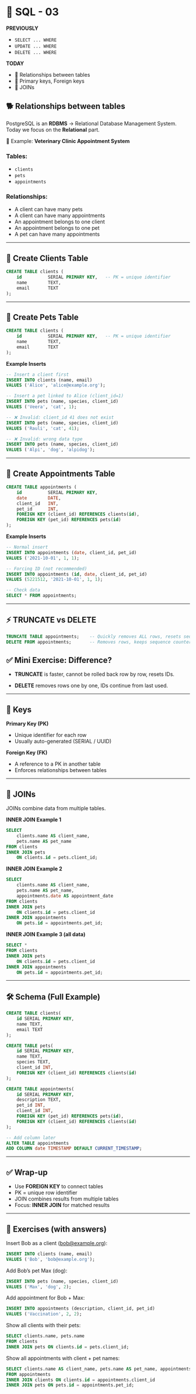 # 🐾 SQL - 03

**PREVIOUSLY**
- `SELECT ... WHERE`
- `UPDATE ... WHERE`
- `DELETE ... WHERE`

**TODAY**
- 🔗 Relationships between tables
- 🔑 Primary keys, Foreign keys
- 🔀 JOINs

## 🐕 Relationships between tables

PostgreSQL is an **RDBMS** → Relational Database Management System.  
Today we focus on the **Relational** part.

📌 Example: **Veterinary Clinic Appointment System**

### Tables:
- `clients`
- `pets`
- `appointments`

### Relationships:
- A client can have many pets  
- A client can have many appointments  
- An appointment belongs to one client  
- An appointment belongs to one pet  
- A pet can have many appointments  

---
## 👥 Create Clients Table

```sql
CREATE TABLE clients (
    id          SERIAL PRIMARY KEY,   -- PK = unique identifier
    name        TEXT,
    email       TEXT
);
```

---

## 🐾 Create Pets Table
```sql
CREATE TABLE clients (
    id          SERIAL PRIMARY KEY,   -- PK = unique identifier
    name        TEXT,
    email       TEXT
);
```

**Example Inserts**
```sql
-- Insert a client first
INSERT INTO clients (name, email)
VALUES ('Alice', 'alice@example.org');

-- Insert a pet linked to Alice (client_id=1)
INSERT INTO pets (name, species, client_id)
VALUES ('Veera', 'cat', 1);

-- ❌ Invalid: client_id 41 does not exist
INSERT INTO pets (name, species, client_id)
VALUES ('Rauli', 'cat', 41);

-- ❌ Invalid: wrong data type
INSERT INTO pets (name, species, client_id)
VALUES ('Alpi', 'dog', 'alpidog');
```

---

## 📅 Create Appointments Table
```sql
CREATE TABLE appointments (
    id          SERIAL PRIMARY KEY,
    date        DATE,
    client_id   INT,
    pet_id      INT,
    FOREIGN KEY (client_id) REFERENCES clients(id),
    FOREIGN KEY (pet_id) REFERENCES pets(id)
);
```

**Example Inserts**
```sql
-- Normal insert
INSERT INTO appointments (date, client_id, pet_id)
VALUES ('2021-10-01', 1, 1);

-- Forcing ID (not recommended)
INSERT INTO appointments (id, date, client_id, pet_id)
VALUES (5221512, '2021-10-01', 1, 1);

-- Check data
SELECT * FROM appointments;
```

---

## ⚡ TRUNCATE vs DELETE
```sql
TRUNCATE TABLE appointments;    -- Quickly removes ALL rows, resets sequence
DELETE FROM appointments;       -- Removes rows, keeps sequence counter
```
## ✅ Mini Exercise: Difference?

- **TRUNCATE** is faster, cannot be rolled back row by row, resets IDs.

- **DELETE** removes rows one by one, IDs continue from last used.

---
## 🔑 Keys

**Primary Key (PK)**
- Unique identifier for each row
- Usually auto-generated (SERIAL / UUID)

**Foreign Key (FK)**
- A reference to a PK in another table
- Enforces relationships between tables

---

## 🔀 JOINs

JOINs combine data from multiple tables.

**INNER JOIN Example 1**
```sql
SELECT
    clients.name AS client_name,
    pets.name AS pet_name
FROM clients
INNER JOIN pets
    ON clients.id = pets.client_id;
```

**INNER JOIN Example 2**
```sql
SELECT
    clients.name AS client_name,
    pets.name AS pet_name,
    appointments.date AS appointment_date
FROM clients
INNER JOIN pets
    ON clients.id = pets.client_id
INNER JOIN appointments
    ON pets.id = appointments.pet_id;
```

**INNER JOIN Example 3 (all data)**
```sql
SELECT *
FROM clients
INNER JOIN pets
    ON clients.id = pets.client_id
INNER JOIN appointments
    ON pets.id = appointments.pet_id;
```

---

## 🛠️ Schema (Full Example)

```sql
CREATE TABLE clients(
    id SERIAL PRIMARY KEY,  
    name TEXT,
    email TEXT
);

CREATE TABLE pets(
    id SERIAL PRIMARY KEY,
    name TEXT,
    species TEXT,
    client_id INT,
    FOREIGN KEY (client_id) REFERENCES clients(id)
);

CREATE TABLE appointments(
    id SERIAL PRIMARY KEY,
    description TEXT,
    pet_id INT,
    client_id INT,
    FOREIGN KEY (pet_id) REFERENCES pets(id),
    FOREIGN KEY (client_id) REFERENCES clients(id)
);

-- Add column later
ALTER TABLE appointments
ADD COLUMN date TIMESTAMP DEFAULT CURRENT_TIMESTAMP;
```

---

## ✅ Wrap-up

- Use **FOREIGN KEY** to connect tables
- PK = unique row identifier
- JOIN combines results from multiple tables
- Focus: **INNER JOIN** for matched results

---

## 🎯 Exercises (with answers)

Insert Bob as a client (bob@example.org):
```sql
INSERT INTO clients (name, email)
VALUES ('Bob', 'bob@example.org');
```

Add Bob’s pet Max (dog):
```sql
INSERT INTO pets (name, species, client_id)
VALUES ('Max', 'dog', 2);
```

Add appointment for Bob + Max:
```sql
INSERT INTO appointments (description, client_id, pet_id)
VALUES ('Vaccination', 2, 2);
```

Show all clients with their pets:
```sql
SELECT clients.name, pets.name
FROM clients
INNER JOIN pets ON clients.id = pets.client_id;

```

Show all appointments with client + pet names:
```sql
SELECT clients.name AS client_name, pets.name AS pet_name, appointments.description
FROM appointments
INNER JOIN clients ON clients.id = appointments.client_id
INNER JOIN pets ON pets.id = appointments.pet_id;

```

